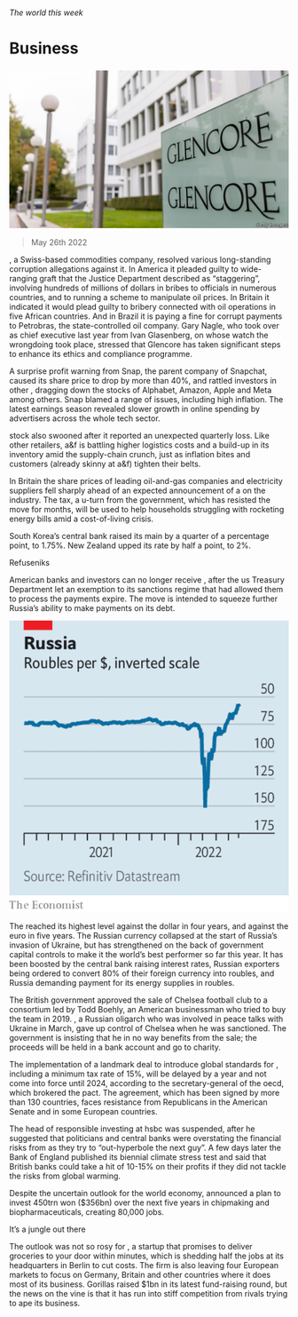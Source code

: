 ###### The world this week

# Business 

#####  

![image](images/20220528_WWP501.jpg) 

> May 26th 2022 

, a Swiss-based commodities company, resolved various long-standing corruption allegations against it. In America it pleaded guilty to wide-ranging graft that the Justice Department described as “staggering”, involving hundreds of millions of dollars in bribes to officials in numerous countries, and to running a scheme to manipulate oil prices. In Britain it indicated it would plead guilty to bribery connected with oil operations in five African countries. And in Brazil it is paying a fine for corrupt payments to Petrobras, the state-controlled oil company. Gary Nagle, who took over as chief executive last year from Ivan Glasenberg, on whose watch the wrongdoing took place, stressed that Glencore has taken significant steps to enhance its ethics and compliance programme. 

A surprise profit warning from Snap, the parent company of Snapchat, caused its share price to drop by more than 40%, and rattled investors in other , dragging down the stocks of Alphabet, Amazon, Apple and Meta among others. Snap blamed a range of issues, including high inflation. The latest earnings season revealed slower growth in online spending by advertisers across the whole tech sector. 

 stock also swooned after it reported an unexpected quarterly loss. Like other retailers, a&amp;f is battling higher logistics costs and a build-up in its inventory amid the supply-chain crunch, just as inflation bites and customers (already skinny at a&amp;f) tighten their belts. 

In Britain the share prices of leading oil-and-gas companies and electricity suppliers fell sharply ahead of an expected announcement of a  on the industry. The tax, a u-turn from the government, which has resisted the move for months, will be used to help households struggling with rocketing energy bills amid a cost-of-living crisis. 

South Korea’s central bank raised its main  by a quarter of a percentage point, to 1.75%. New Zealand upped its rate by half a point, to 2%. 

Refuseniks

American banks and investors can no longer receive , after the us Treasury Department let an exemption to its sanctions regime that had allowed them to process the payments expire. The move is intended to squeeze further Russia’s ability to make payments on its debt.

![image](images/20220528_WWC477.png) 


The  reached its highest level against the dollar in four years, and against the euro in five years. The Russian currency collapsed at the start of Russia’s invasion of Ukraine, but has strengthened on the back of government capital controls to make it the world’s best performer so far this year. It has been boosted by the central bank raising interest rates, Russian exporters being ordered to convert 80% of their foreign currency into roubles, and Russia demanding payment for its energy supplies in roubles. 

The British government approved the sale of Chelsea football club to a consortium led by Todd Boehly, an American businessman who tried to buy the team in 2019. , a Russian oligarch who was involved in peace talks with Ukraine in March, gave up control of Chelsea when he was sanctioned. The government is insisting that he in no way benefits from the sale; the proceeds will be held in a bank account and go to charity. 

The implementation of a landmark deal to introduce global standards for , including a minimum tax rate of 15%, will be delayed by a year and not come into force until 2024, according to the secretary-general of the oecd, which brokered the pact. The agreement, which has been signed by more than 130 countries, faces resistance from Republicans in the American Senate and in some European countries.

The head of responsible investing at hsbc was suspended, after he suggested that politicians and central banks were overstating the financial risks from  as they try to “out-hyperbole the next guy”. A few days later the Bank of England published its biennial climate stress test and said that British banks could take a hit of 10-15% on their profits if they did not tackle the risks from global warming. 

Despite the uncertain outlook for the world economy,  announced a plan to invest 450trn won ($356bn) over the next five years in chipmaking and biopharmaceuticals, creating 80,000 jobs.

It’s a jungle out there

The outlook was not so rosy for , a startup that promises to deliver groceries to your door within minutes, which is shedding half the jobs at its headquarters in Berlin to cut costs. The firm is also leaving four European markets to focus on Germany, Britain and other countries where it does most of its business. Gorillas raised $1bn in its latest fund-raising round, but the news on the vine is that it has run into stiff competition from rivals trying to ape its business. 

